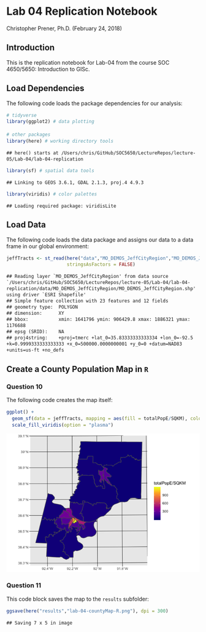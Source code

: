 Lab 04 Replication Notebook
================
Christopher Prener, Ph.D.
(February 24, 2018)

Introduction
------------

This is the replication notebook for Lab-04 from the course SOC 4650/5650: Introduction to GISc.

Load Dependencies
-----------------

The following code loads the package dependencies for our analysis:

``` r
# tidyverse
library(ggplot2) # data plotting

# other packages
library(here) # working directory tools
```

    ## here() starts at /Users/chris/GitHub/SOC5650/LectureRepos/lecture-05/Lab-04/lab-04-replication

``` r
library(sf) # spatial data tools
```

    ## Linking to GEOS 3.6.1, GDAL 2.1.3, proj.4 4.9.3

``` r
library(viridis) # color palettes
```

    ## Loading required package: viridisLite

Load Data
---------

The following code loads the data package and assigns our data to a data frame in our global environment:

``` r
jeffTracts <- st_read(here("data","MO_DEMOS_JeffCityRegion","MO_DEMOS_JeffCityRegion.shp"), 
                      stringsAsFactors = FALSE)
```

    ## Reading layer `MO_DEMOS_JeffCityRegion' from data source `/Users/chris/GitHub/SOC5650/LectureRepos/lecture-05/Lab-04/lab-04-replication/data/MO_DEMOS_JeffCityRegion/MO_DEMOS_JeffCityRegion.shp' using driver `ESRI Shapefile'
    ## Simple feature collection with 23 features and 12 fields
    ## geometry type:  POLYGON
    ## dimension:      XY
    ## bbox:           xmin: 1641796 ymin: 906429.8 xmax: 1886321 ymax: 1176688
    ## epsg (SRID):    NA
    ## proj4string:    +proj=tmerc +lat_0=35.83333333333334 +lon_0=-92.5 +k=0.9999333333333333 +x_0=500000.0000000001 +y_0=0 +datum=NAD83 +units=us-ft +no_defs

Create a County Population Map in `R`
-------------------------------------

### Question 10

The following code creates the map itself:

``` r
ggplot() +
  geom_sf(data = jeffTracts, mapping = aes(fill = totalPopE/SQKM), color = "#5d5d5d") +
  scale_fill_viridis(option = "plasma")
```

![](lab-04-replication_files/figure-markdown_github/jeff-plot-1.png)

### Question 11

This code block saves the map to the `results` subfolder:

``` r
ggsave(here("results","lab-04-countyMap-R.png"), dpi = 300)
```

    ## Saving 7 x 5 in image
